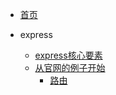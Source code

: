 * [首页](README.md)

* express

  * [express核心要素](express/point.md)
  * [从官网的例子开始](express/start.md)
	* [路由](express/router.md)
